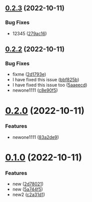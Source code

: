 ## [0.2.3](https://github.com/ishan-konverge/semver-demo/compare/v0.2.2...v0.2.3) (2022-10-11)


### Bug Fixes

* 12345 ([279ac16](https://github.com/ishan-konverge/semver-demo/commit/279ac16bcc641f68252674a28bcf283279ac664e))



## [0.2.2](https://github.com/ishan-konverge/semver-demo/compare/v0.2.0...v0.2.2) (2022-10-11)


### Bug Fixes

* fixme ([2d1793e](https://github.com/ishan-konverge/semver-demo/commit/2d1793e35b01c24fd1a3df208c6068bad3431a21))
* I have fixed this issue ([bbf825b](https://github.com/ishan-konverge/semver-demo/commit/bbf825bab94e620a25f62b03911598b198f4f6e2))
* I have fixed this issue too ([5aaeecd](https://github.com/ishan-konverge/semver-demo/commit/5aaeecd74e0dced707253fe87bc60dd64a422e8c))
* newone1111 ([c8e90f5](https://github.com/ishan-konverge/semver-demo/commit/c8e90f559fe0214bab831b487882f9ead1c052f7))



# [0.2.0](https://github.com/ishan-konverge/semver-demo/compare/v0.1.0...v0.2.0) (2022-10-11)


### Features

* newone1111 ([83a2de9](https://github.com/ishan-konverge/semver-demo/commit/83a2de9b393c6b59b5b2d76df3121d63498f0d6d))



# [0.1.0](https://github.com/ishan-konverge/semver-demo/compare/5a744f5c0707bb0a96529add51033eb23a03343e...v0.1.0) (2022-10-11)


### Features

* new ([2d78021](https://github.com/ishan-konverge/semver-demo/commit/2d780217b8a80ca90f292530a97592bc9a353ed8))
* new ([5a744f5](https://github.com/ishan-konverge/semver-demo/commit/5a744f5c0707bb0a96529add51033eb23a03343e))
* new2 ([c2a31d1](https://github.com/ishan-konverge/semver-demo/commit/c2a31d1eca61cd1b98c9fcb0efbdded4ea344916))



